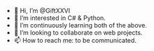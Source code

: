 - 👋 Hi, I’m @GiftXXVI
- 👀 I’m interested in C# & Python.
- 🌱 I’m continuously learning both of the above.
- 💞️ I’m looking to collaborate on web projects.
- 📫 How to reach me: to be communicated.

<!---
GiftXXVI/GiftXXVI is a ✨ special ✨ repository because its `README.md` (this file) appears on your GitHub profile.
You can click the Preview link to take a look at your changes.
--->
